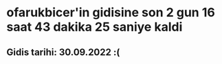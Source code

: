 # ofarukbicer'in gidisine son 2 gun 16 saat 43 dakika 25 saniye kaldi

## Gidis tarihi: 30.09.2022 :(